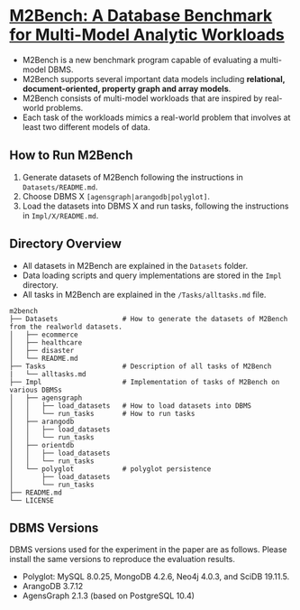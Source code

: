# [M2Bench: A Database Benchmark for Multi-Model Analytic Workloads](https://www.vldb.org/pvldb/vol16/p747-moon.pdf)
- M2Bench is a new benchmark program capable of evaluating a multi-model DBMS. 
- M2Bench supports several important data models including **relational, document-oriented, property graph and array models**.
- M2Bench consists of multi-model workloads that are inspired by real-world problems. 
- Each task of the workloads mimics a real-world problem that involves at least two different models of data.

## How to Run M2Bench

1. Generate datasets of M2Bench following the instructions in `Datasets/README.md`.
2. Choose DBMS X `[agensgraph|arangodb|polyglot]`. 
3. Load the datasets into DBMS X and run tasks, following the instructions in `Impl/X/README.md`.

## Directory Overview

- All datasets in M2Bench are explained in the `Datasets` folder. 
- Data loading scripts and query implementations are stored in the `Impl` directory.
- All tasks in M2Bench are explained in the `/Tasks/alltasks.md` file. 


```
m2bench
├── Datasets                # How to generate the datasets of M2Bench from the realworld datasets.
│   ├── ecommerce          
│   ├── healthcare
│   ├── disaster
│   └── README.md
├── Tasks                   # Description of all tasks of M2Bench
|   └── alltasks.md
├── Impl                    # Implementation of tasks of M2Bench on various DBMSs
│   ├── agensgraph  
│   │   ├── load_datasets   # How to load datasets into DBMS
│   │   └── run_tasks       # How to run tasks
│   ├── arangodb
│   │   ├── load_datasets 
│   │   └── run_tasks
│   ├── orientdb
│   │   ├── load_datasets 
│   │   └── run_tasks
│   └── polyglot            # polyglot persistence
│       ├── load_datasets
│       └── run_tasks
├── README.md
└── LICENSE
``` 

## DBMS Versions

DBMS versions used for the experiment in the paper are as follows.
Please install the same versions to reproduce the evaluation results.

- Polyglot: MySQL 8.0.25, MongoDB 4.2.6, Neo4j 4.0.3, and SciDB 19.11.5.
- ArangoDB 3.7.12
- AgensGraph 2.1.3 (based on PostgreSQL 10.4)